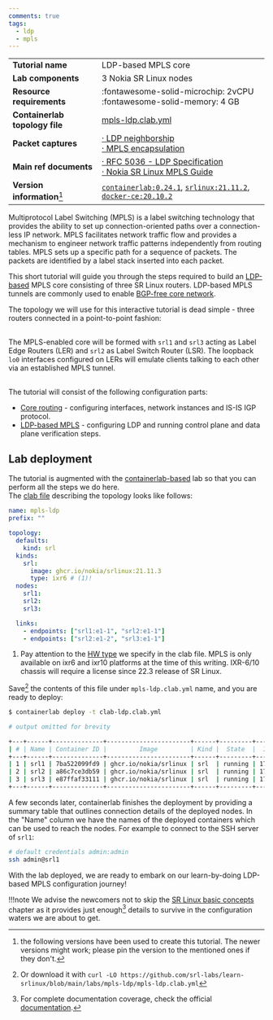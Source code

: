```yaml
---
comments: true
tags:
  - ldp
  - mpls
---
```


<script type="text/javascript" src="https://cdn.jsdelivr.net/gh/hellt/drawio-js@main/embed2.js" async></script>

|                                |                                                                                                                                                                                                                  |
| ------------------------------ | ---------------------------------------------------------------------------------------------------------------------------------------------------------------------------------------------------------------- |
| **Tutorial name**              | LDP-based MPLS core                                                                                                                                                                                              |
| **Lab components**             | 3 Nokia SR Linux nodes                                                                                                                                                                                           |
| **Resource requirements**      | :fontawesome-solid-microchip: 2vCPU <br/>:fontawesome-solid-memory: 4 GB                                                                                                                                         |
| **Containerlab topology file** | [mpls-ldp.clab.yml][topofile]                                                                                                                                                                                    |
| **Packet captures**            | [· LDP neighborship][pcap1]<br/>[· MPLS encapsulation][pcap2]                                                                                                                                                    |
| **Main ref documents**         | [· RFC 5036 - LDP Specification](https://www.rfcreader.com/#rfc5036)<br/>[· Nokia SR Linux MPLS Guide](https://documentation.nokia.com/srlinux/SR_Linux_HTML_R21-11/MPLS_Guide/mpls-overview.html#mpls-overview) |
| **Version information**[^1]    | [`containerlab:0.24.1`][clab-install], [`srlinux:21.11.2`][srlinux-container], [`docker-ce:20.10.2`][docker-install]                                                                                             |

Multiprotocol Label Switching (MPLS) is a label switching technology that provides the ability to set up connection-oriented paths over a connection-less IP network. MPLS facilitates network traffic flow and provides a mechanism to engineer network traffic patterns independently from routing tables. MPLS sets up a specific path for a sequence of packets. The packets are identified by a label stack inserted into each packet.

This short tutorial will guide you through the steps required to build an [LDP-based](https://www.rfcreader.com/#rfc5036) MPLS core consisting of three SR Linux routers. LDP-based MPLS tunnels are commonly used to enable [BGP-free core network](http://bgphelp.com/2017/02/12/bgp-free-core/).

The topology we will use for this interactive tutorial is dead simple - three routers connected in a point-to-point fashion:

<div class="mxgraph" style="max-width:100%;border:1px solid transparent;margin:0 auto; display:block;" data-mxgraph="{&quot;page&quot;:0,&quot;zoom&quot;:3,&quot;highlight&quot;:&quot;#0000ff&quot;,&quot;nav&quot;:true,&quot;check-visible-state&quot;:true,&quot;resize&quot;:true,&quot;url&quot;:&quot;https://raw.githubusercontent.com/srl-labs/learn-srlinux/diagrams/mpls-ldp.drawio&quot;}"></div>

The MPLS-enabled core will be formed with `srl1` and `srl3` acting as Label Edge Routers (LER) and `srl2` as Label Switch Router (LSR). The loopback `lo0` interfaces configured on LERs will emulate clients talking to each other via an established MPLS tunnel.

<div class="mxgraph" style="max-width:100%;border:1px solid transparent;margin:0 auto; display:block;" data-mxgraph="{&quot;page&quot;:1,&quot;zoom&quot;:3,&quot;highlight&quot;:&quot;#0000ff&quot;,&quot;nav&quot;:true,&quot;check-visible-state&quot;:true,&quot;resize&quot;:true,&quot;url&quot;:&quot;https://raw.githubusercontent.com/srl-labs/learn-srlinux/diagrams/mpls-ldp.drawio&quot;}"></div>

The tutorial will consist of the following configuration parts:

* [Core routing](routing.md) - configuring interfaces, network instances and IS-IS IGP protocol.
* [LDP-based MPLS](ldp.md) - configuring LDP and running control plane and data plane verification steps.

## Lab deployment

The tutorial is augmented with the [containerlab-based](https://containerlab.dev) lab so that you can perform all the steps we do here.  
The [clab file][topofile] describing the topology looks like follows:

```yaml
name: mpls-ldp
prefix: ""

topology:
  defaults:
    kind: srl
  kinds:
    srl:
      image: ghcr.io/nokia/srlinux:21.11.3
      type: ixr6 # (1)!
  nodes:
    srl1:
    srl2:
    srl3:

  links:
    - endpoints: ["srl1:e1-1", "srl2:e1-1"]
    - endpoints: ["srl2:e1-2", "srl3:e1-1"]
```

1. Pay attention to the [HW type](../../../kb/hwtypes.md) we specify in the clab file. MPLS is only available on ixr6 and ixr10 platforms at the time of this writing. IXR-6/10 chassis will require a license since 22.3 release of SR Linux.

Save[^2] the contents of this file under `mpls-ldp.clab.yml` name, and you are ready to deploy:

```bash
$ containerlab deploy -t clab-ldp.clab.yml

# output omitted for brevity

+---+------+--------------+-----------------------+------+---------+----------------+----------------------+
| # | Name | Container ID |         Image         | Kind |  State  |  IPv4 Address  |     IPv6 Address     |
+---+------+--------------+-----------------------+------+---------+----------------+----------------------+
| 1 | srl1 | 7ba522099fd9 | ghcr.io/nokia/srlinux | srl  | running | 172.20.20.4/24 | 2001:172:20:20::4/64 |
| 2 | srl2 | a86c7ce3db59 | ghcr.io/nokia/srlinux | srl  | running | 172.20.20.3/24 | 2001:172:20:20::3/64 |
| 3 | srl3 | e87ffaf33111 | ghcr.io/nokia/srlinux | srl  | running | 172.20.20.2/24 | 2001:172:20:20::2/64 |
+---+------+--------------+-----------------------+------+---------+----------------+----------------------+
```

A few seconds later, containerlab finishes the deployment by providing a summary table that outlines connection details of the deployed nodes. In the "Name" column we have the names of the deployed containers which can be used to reach the nodes. For example to connect to the SSH server of `srl1`:

```bash
# default credentials admin:admin
ssh admin@srl1
```

With the lab deployed, we are ready to embark on our learn-by-doing LDP-based MPLS configuration journey!

!!!note
    We advise the newcomers not to skip the [SR Linux basic concepts](../../../kb/hwtypes.md) chapter as it provides just enough[^3] details to survive in the configuration waters we are about to get.

[topofile]: https://github.com/srl-labs/learn-srlinux/blob/main/labs/mpls-ldp/mpls-ldp.clab.yml
[clab-install]: https://containerlab.dev/install/
[srlinux-container]: https://github.com/nokia/srlinux-container-image
[docker-install]: https://docs.docker.com/engine/install/
[pcap1]: https://github.com/srl-labs/learn-srlinux/blob/main/docs/tutorials/mpls/mpls-ldp/ldp-neighborship.pcapng
[pcap2]: https://github.com/srl-labs/learn-srlinux/blob/main/docs/tutorials/mpls/mpls-ldp/icmp-mpls.pcapng

[^1]: the following versions have been used to create this tutorial. The newer versions might work; please pin the version to the mentioned ones if they don't.
[^2]: Or download it with `curl -LO https://github.com/srl-labs/learn-srlinux/blob/main/labs/mpls-ldp/mpls-ldp.clab.yml`
[^3]: For complete documentation coverage, check the official [documentation](https://doc.srlinux.dev/21-11).
